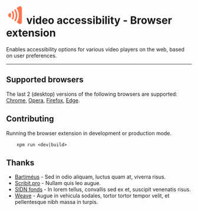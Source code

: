# ![logo](src/assets/images/icon-48x48.png?raw=true "Logo video accessibility")  video accessibility - Browser extension

Enables accessibility options for various video players on the web, based on user preferences.

***

## Supported browsers
The last 2 (desktop) versions of the following browsers are supported:
[Chrome](http://google.com/chrome), [Opera](https://www.opera.com/), [Firefox](https://www.mozilla.org/firefox), [Edge](https://www.microsoft.com/edge).

## Contributing
Running the browser extension in development or production mode.
```
    npm run <dev|build> 
```

## Thanks
- [Bartiméus](http://www.bartimeus.nl) - Sed in odio aliquam, luctus quam at, viverra risus.
- [Scribit.pro](http://scribit.pro) - Nullam quis leo augue.
- [SIDN fonds](http://www.sidnfonds.nl/) - In lorem tellus, convallis sed ex et, suscipit venenatis risus.
- [Weave](http://weave.nl) -  Augue in vehicula sodales, tortor tortor tempor velit, et pellentesque nibh massa in turpis.
